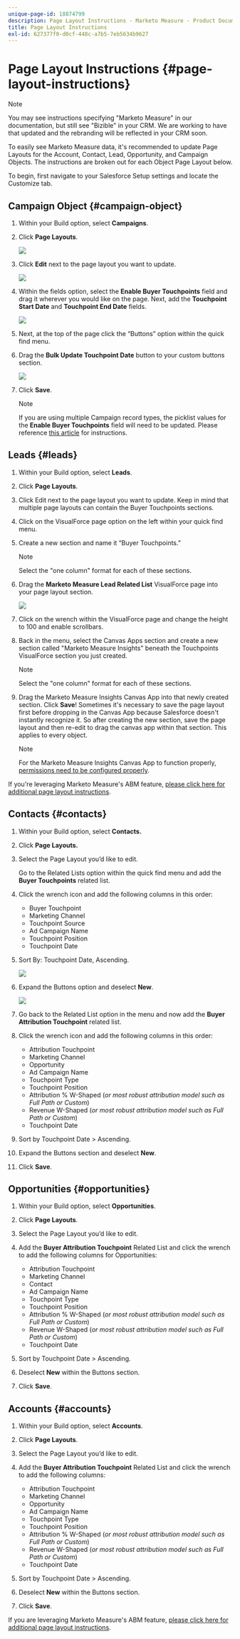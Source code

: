 ```yaml
---
unique-page-id: 18874799
description: Page Layout Instructions - Marketo Measure - Product Documentation
title: Page Layout Instructions
exl-id: 627377f0-d0cf-448c-a7b5-7eb5634b9627
---
```

# Page Layout Instructions {#page-layout-instructions}

>[!NOTE]
>
>You may see instructions specifying "Marketo Measure" in our documentation, but still see "Bizible" in your CRM. We are working to have that updated and the rebranding will be reflected in your CRM soon.

To easily see Marketo Measure data, it's recommended to update Page Layouts for the Account, Contact, Lead, Opportunity, and Campaign Objects. The instructions are broken out for each Object Page Layout below.

To begin, first navigate to your Salesforce Setup settings and locate the Customize tab.

## Campaign Object {#campaign-object}

1. Within your Build option, select **Campaigns**.
1. Click **Page Layouts**.

   ![](assets/1-1.jpg)

1. Click **Edit** next to the page layout you want to update. 

   ![](assets/2-1.jpg)

1. Within the fields option, select the **Enable Buyer Touchpoints** field and drag it wherever you would like on the page. Next, add the **Touchpoint Start Date** and **Touchpoint End Date** fields.

   ![](assets/3-2.png)

1. Next, at the top of the page click the “Buttons” option within the quick find menu.
1. Drag the **Bulk Update Touchpoint Date** button to your custom buttons section.

   ![](assets/4-1.jpg)

1. Click **Save**.

   >[!NOTE]
   >
   >If you are using multiple Campaign record types, the picklist values for the **Enable Buyer Touchpoints** field will need to be updated. Please reference [this article](/help/channel-tracking-and-setup/offline-channels/configurations-for-multiple-campaign-record-types.md) for instructions.

## Leads {#leads}

1. Within your Build option, select **Leads**.

1. Click **Page Layouts**.

1. Click Edit next to the page layout you want to update. Keep in mind that multiple page layouts can contain the Buyer Touchpoints sections.

1. Click on the VisualForce page option on the left within your quick find menu.

1. Create a new section and name it “Buyer Touchpoints.”  

   >[!NOTE]
   >
   >Select the "one column" format for each of these sections.

1. Drag the **Marketo Measure Lead Related List** VisualForce page into your page layout section.

   ![](assets/5-1.png)

1. Click on the wrench within the VisualForce page and change the height to 100 and enable scrollbars.

1. Back in the menu, select the Canvas Apps section and create a new section called "Marketo Measure Insights" beneath the Touchpoints VisualForce section you just created.

   >[!NOTE]
   >
   >Select the "one column" format for each of these sections.

1. Drag the Marketo Measure Insights Canvas App into that newly created section. Click **Save**! Sometimes it's necessary to save the page layout first before dropping in the Canvas App because Salesforce doesn't instantly recognize it. So after creating the new section, save the page layout and then re-edit to drag the canvas app within that section. This applies to every object.

   >[!NOTE]
   >
   >For the Marketo Measure Insights Canvas App to function properly, [permissions need to be configured properly](/help/configuration-and-setup/marketo-measure-insights-canvas-app/marketo-measure-insights-configuration.md).

If you're leveraging Marketo Measure's ABM feature,  [please click here for additional page layout instructions](/help/advanced-marketo-measure-features/account-based-marketing/account-based-marketing-overview.md).

## Contacts {#contacts}

1. Within your Build option, select **Contacts.**

1. Click **Page Layouts.**

1. Select the Page Layout you’d like to edit.

   Go to the Related Lists option within the quick find menu and add the **Buyer Touchpoints** related list.

1. Click the wrench icon and add the following columns in this order:

   * Buyer Touchpoint
   * Marketing Channel
   * Touchpoint Source
   * Ad Campaign Name
   * Touchpoint Position
   * Touchpoint Date

1. Sort By: Touchpoint Date, Ascending.

   ![](assets/6.jpg)

1. Expand the Buttons option and deselect **New**.

   ![](assets/7.png)

1. Go back to the Related List option in the menu and now add the **Buyer Attribution Touchpoint** related list.

1. Click the wrench icon and add the following columns in this order:

   * Attribution Touchpoint
   * Marketing Channel
   * Opportunity
   * Ad Campaign Name
   * Touchpoint Type
   * Touchpoint Position
   * Attribution % W-Shaped (_or most robust attribution model such as Full Path or Custom_)
   * Revenue W-Shaped (_or most robust attribution model such as Full Path or Custom_)
   * Touchpoint Date

1. Sort by Touchpoint Date > Ascending.

1. Expand the Buttons section and deselect **New**.

1. Click **Save**.

## Opportunities {#opportunities}

1. Within your Build option, select **Opportunities**.

1. Click **Page Layouts**.

1. Select the Page Layout you’d like to edit.

1. Add the **Buyer Attribution Touchpoint** Related List and click the wrench to add the following columns for Opportunities:

   * Attribution Touchpoint
   * Marketing Channel
   * Contact
   * Ad Campaign Name
   * Touchpoint Type
   * Touchpoint Position
   * Attribution % W-Shaped (_or most robust attribution model such as Full Path or Custom_)
   * Revenue W-Shaped (_or most robust attribution model such as Full Path or Custom_)
   * Touchpoint Date

1. Sort by Touchpoint Date > Ascending.

1. Deselect **New** within the Buttons section.

1. Click **Save**.

## Accounts {#accounts}

1. Within your Build option, select **Accounts**.

1. Click **Page Layouts**.

1. Select the Page Layout you’d like to edit.

1. Add the **Buyer Attribution Touchpoint** Related List and click the wrench to add the following columns:

   * Attribution Touchpoint
   * Marketing Channel
   * Opportunity
   * Ad Campaign Name
   * Touchpoint Type
   * Touchpoint Position
   * Attribution % W-Shaped (_or most robust attribution model such as Full Path or Custom_)
   * Revenue W-Shaped (_or most robust attribution model such as Full Path or Custom_)
   * Touchpoint Date

1. Sort by Touchpoint Date > Ascending.

1. Deselect **New** within the Buttons section.

1. Click **Save**.

If you are leveraging Marketo Measure's ABM feature,  [please click here for additional page layout instructions](/help/advanced-marketo-measure-features/account-based-marketing/account-based-marketing-overview.md).

